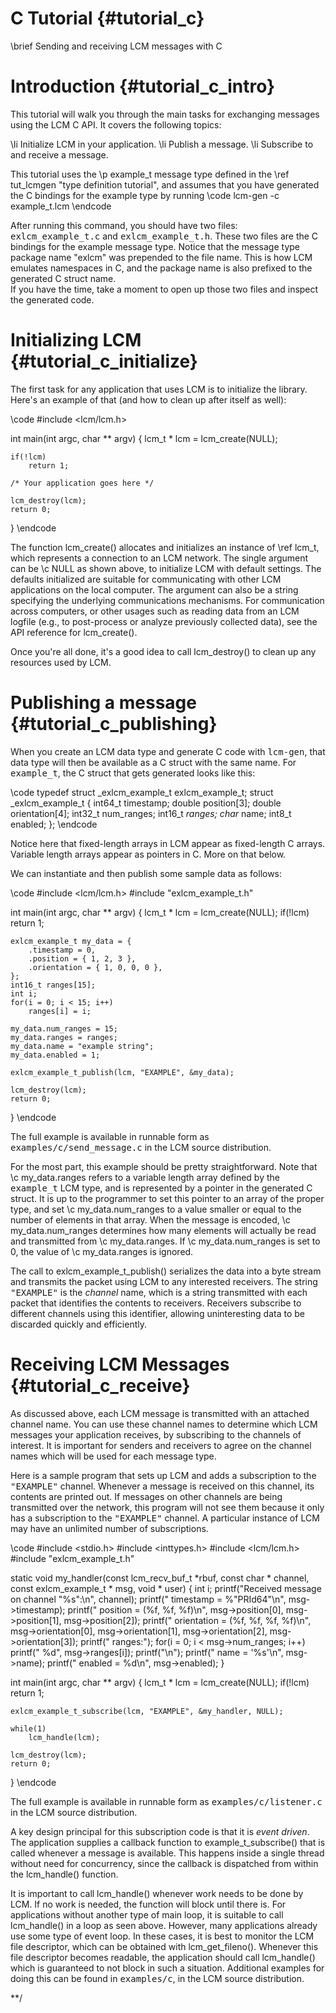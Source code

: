 C Tutorial {#tutorial_c}
====
\brief Sending and receiving LCM messages with C

# Introduction {#tutorial_c_intro}

This tutorial will walk you through the main tasks for exchanging messages
using the LCM C API.  It covers the following topics:

\li Initialize LCM in your application.
\li Publish a message.
\li Subscribe to and receive a message.

This tutorial uses the \p example_t message type defined in the
\ref tut_lcmgen "type definition tutorial", and assumes that you have
generated the C bindings for the example type by running
\code
lcm-gen -c example_t.lcm
\endcode

After running this command, you should have two files:
<tt>exlcm_example_t.c</tt> and <tt>exlcm_example_t.h</tt>.  These two files are
the C bindings for the example message type.  Notice that the message type
package name "exlcm" was prepended to the file name.  This is how LCM emulates
namespaces in C, and the package name is also prefixed to the generated C struct name.  
If you have the time, take a moment to open up those two files and inspect the generated code.

# Initializing LCM {#tutorial_c_initialize}

The first task for any application that uses LCM is to
initialize the library.  Here's an example of that (and how to clean
up after itself as well):

\code
#include <lcm/lcm.h>

int main(int argc, char ** argv)
{
    lcm_t * lcm = lcm_create(NULL);

    if(!lcm)
        return 1;

    /* Your application goes here */

    lcm_destroy(lcm);
    return 0;
}
\endcode

The function lcm_create() allocates and initializes an instance of
\ref lcm_t, which represents a connection to an LCM network.  The single
argument can be \c NULL as shown above, to initialize LCM
with default settings.  The defaults initialized are suitable for communicating
with other LCM applications on the local computer.  The argument can also be a
string specifying the underlying communications mechanisms.
For communication across computers, or other usages such as reading data from
an LCM logfile (e.g., to post-process or analyze previously collected data),
see the API reference for lcm_create().

Once you're all done, it's a good idea to call lcm_destroy() to clean
up any resources used by LCM.
    
# Publishing a message {#tutorial_c_publishing}

When you create an LCM data type and generate C code with <tt>lcm-gen</tt>,
that data type will then be available as a C struct with the same name.  For
<tt>example_t</tt>, the C struct that gets generated looks like this:
    
\code
typedef struct _exlcm_example_t exlcm_example_t;
struct _exlcm_example_t
{
    int64_t    timestamp;
    double     position[3];
    double     orientation[4];
    int32_t    num_ranges;
    int16_t    *ranges;
    char*      name;
    int8_t     enabled;
};
\endcode

Notice here that fixed-length arrays in LCM appear as fixed-length C arrays.
Variable length arrays appear as pointers in C.  More on that below.
    
We can instantiate and then publish some sample data as follows:
    
\code
#include <lcm/lcm.h>
#include "exlcm_example_t.h"

int
main(int argc, char ** argv)
{
    lcm_t * lcm = lcm_create(NULL);
    if(!lcm)
        return 1;

    exlcm_example_t my_data = {
        .timestamp = 0,
        .position = { 1, 2, 3 },
        .orientation = { 1, 0, 0, 0 },
    };
    int16_t ranges[15];
    int i;
    for(i = 0; i < 15; i++)
        ranges[i] = i;

    my_data.num_ranges = 15;
    my_data.ranges = ranges;
    my_data.name = "example string";
    my_data.enabled = 1;

    exlcm_example_t_publish(lcm, "EXAMPLE", &my_data);

    lcm_destroy(lcm);
    return 0;
}
\endcode

The full example is available in runnable form as
<tt>examples/c/send_message.c</tt> in the LCM source distribution.

For the most part, this example should be pretty straightforward.
Note that \c my_data.ranges refers to a variable length array defined by the
<tt>example_t</tt> LCM type, and is represented by a pointer in the generated
C struct.  It is up to the programmer to set this pointer to an array of the
proper type, and set \c my_data.num_ranges to a value smaller or equal to the
number of elements in that array.  When the message is encoded, \c
my_data.num_ranges determines how many elements will actually be read and
transmitted from \c my_data.ranges.  If \c my_data.num_ranges is set to 0, the
value of \c my_data.ranges is ignored.

The call to exlcm_example_t_publish() serializes the data into a byte stream and
transmits the packet using LCM to any interested receivers.  The string
<tt>"EXAMPLE"</tt> is the <em>channel</em> name, which is a string
transmitted with each packet that identifies the contents to receivers.
Receivers subscribe to different channels using this identifier, allowing
uninteresting data to be discarded quickly and efficiently.

# Receiving LCM Messages {#tutorial_c_receive}

As discussed above, each LCM message is transmitted with an attached channel
name.  You can use these channel names to determine which LCM messages your
application receives, by subscribing to the channels of interest.  It is
important for senders and receivers to agree on the channel names which will
be used for each message type.

Here is a sample program that sets up LCM and adds a subscription to the
<tt>"EXAMPLE"</tt> channel.  Whenever a message is received on this
channel, its contents are printed out.  If messages on other channels are
being transmitted over the network, this program will not see them because it
only has a subscription to the <tt>"EXAMPLE"</tt> channel.  A
particular instance of LCM may have an unlimited number of subscriptions.

\code
#include <stdio.h>
#include <inttypes.h>
#include <lcm/lcm.h>
#include "exlcm_example_t.h"

static void
my_handler(const lcm_recv_buf_t *rbuf, const char * channel, 
        const exlcm_example_t * msg, void * user)
{
    int i;
    printf("Received message on channel \"%s\":\n", channel);
    printf("  timestamp   = %"PRId64"\n", msg->timestamp);
    printf("  position    = (%f, %f, %f)\n",
            msg->position[0], msg->position[1], msg->position[2]);
    printf("  orientation = (%f, %f, %f, %f)\n",
            msg->orientation[0], msg->orientation[1], msg->orientation[2],
            msg->orientation[3]);
    printf("  ranges:");
    for(i = 0; i < msg->num_ranges; i++)
        printf(" %d", msg->ranges[i]);
    printf("\n");
    printf("  name        = '%s'\n", msg->name);
    printf("  enabled     = %d\n", msg->enabled);
}

int
main(int argc, char ** argv)
{
    lcm_t * lcm = lcm_create(NULL);
    if(!lcm)
        return 1;

    exlcm_example_t_subscribe(lcm, "EXAMPLE", &my_handler, NULL);

    while(1)
        lcm_handle(lcm);

    lcm_destroy(lcm);
    return 0;
}
\endcode

The full example is available in runnable form as
<tt>examples/c/listener.c</tt> in the LCM source distribution.

A key design principal for this subscription code is that it is <em>event
driven</em>.  The application supplies a callback function to example_t_subscribe()
that is called whenever a message is available.  This happens inside a single
thread without need for concurrency, since the callback is dispatched from
within the lcm_handle() function.

It is important to call lcm_handle() whenever work needs to be done by LCM.
If no work is needed, the function will block until there is.  For
applications without another type of main loop, it is suitable to call
lcm_handle() in a loop as seen above.  However, many applications already use
some type of event loop.  In these cases, it is best to monitor the LCM file
descriptor, which can be obtained with lcm_get_fileno().  Whenever this
file descriptor becomes readable, the application should call lcm_handle()
which is guaranteed to not block in such a situation.  Additional examples for
doing this can be found in <tt>examples/c</tt>, in the LCM source distribution.

**/
